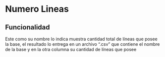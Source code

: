 # Numero Lineas

## Funcionalidad

Este como su nombre lo indica muestra cantidad total de líneas que
posee la base, el resultado lo entrega en un archivo “.csv” que
contiene el nombre de la base y en la otra columna su cantidad de
líneas que posee
